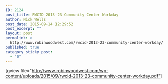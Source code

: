 ```yaml
---
ID: 2124
post_title: RWCID 2013-23 Community Center Workday
author: Nick Wells
post_date: 2015-09-14 12:29:52
post_excerpt: ""
layout: post
permalink: >
  http://www.robinwoodwest.com/rwcid-2013-23-community-center-workday/
published: true
category_sticky_post:
  - "0"
---
```

[gview file="http://www.robinwoodwest.com/wp-content/uploads/2015/09/rwcid-2013-23-community-center-workday.pdf"]